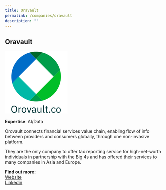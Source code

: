 ```yaml
---
title: Oravault
permalink: /companies/oravault
description: ""
---
```

## Oravault

![Alt text for image on Isomer site](/images/oravault.jpeg)

**Expertise**: AI/Data

Orovault connects financial services value chain, enabling flow of info between providers and consumers globally, through one non-invasive platform.

They are the only company to offer tax reporting service for high-net-worth individuals in partnership with the Big 4s and has offered their services to many companies in Asia and Europe. 


**Find out more:** \
[Website](https://www.orovault.co/)\
[Linkedin](
https://www.linkedin.com/company/orovault/)
